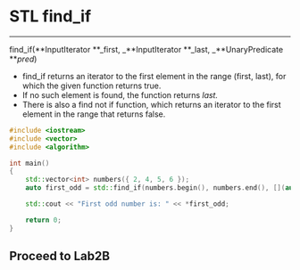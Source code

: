 # STL find\_if

---

find\_if\(**InputIterator **_first, _**InputIterator **_last, _**UnaryPredicate **_pred_\)

* find\_if returns an iterator to the first element in the range \(first, last\), for which the given function returns true. 
* If no such element is found, the function returns _last._
* There is also a find not if function, which returns an iterator to the first element in the range that returns false. 

```cpp
#include <iostream>
#include <vector>
#include <algorithm>

int main()
{
    std::vector<int> numbers({ 2, 4, 5, 6 });
    auto first_odd = std::find_if(numbers.begin(), numbers.end(), [](auto num) {return num % 2 == 1; });

    std::cout << "First odd number is: " << *first_odd;

    return 0;
}
```

## Proceed to Lab2B

